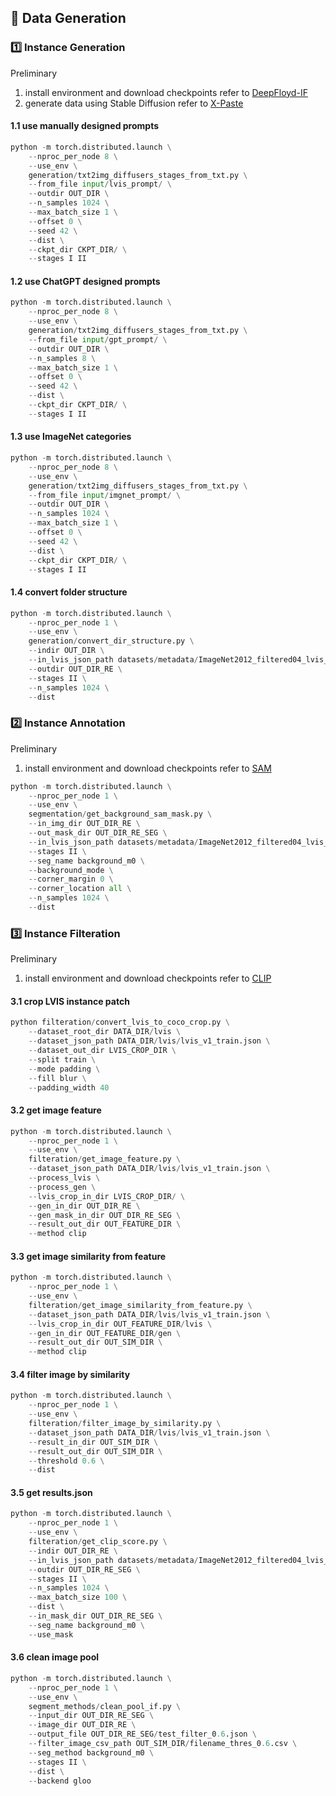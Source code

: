 ## 🔢 Data Generation
### 1️⃣ Instance Generation
Preliminary
1. install environment and download checkpoints refer to [DeepFloyd-IF](https://github.com/deep-floyd/IF)
2. generate data using Stable Diffusion refer to [X-Paste](https://github.com/yoctta/xpaste)

#### 1.1 use manually designed prompts
```python
python -m torch.distributed.launch \
    --nproc_per_node 8 \
    --use_env \
    generation/txt2img_diffusers_stages_from_txt.py \
    --from_file input/lvis_prompt/ \
    --outdir OUT_DIR \
    --n_samples 1024 \
    --max_batch_size 1 \
    --offset 0 \
    --seed 42 \
    --dist \
    --ckpt_dir CKPT_DIR/ \
    --stages I II
```

#### 1.2 use ChatGPT designed prompts
```python
python -m torch.distributed.launch \
    --nproc_per_node 8 \
    --use_env \
    generation/txt2img_diffusers_stages_from_txt.py \
    --from_file input/gpt_prompt/ \
    --outdir OUT_DIR \
    --n_samples 8 \
    --max_batch_size 1 \
    --offset 0 \
    --seed 42 \
    --dist \
    --ckpt_dir CKPT_DIR/ \
    --stages I II
```

#### 1.3 use ImageNet categories
```python
python -m torch.distributed.launch \
    --nproc_per_node 8 \
    --use_env \
    generation/txt2img_diffusers_stages_from_txt.py \
    --from_file input/imgnet_prompt/ \
    --outdir OUT_DIR \
    --n_samples 1024 \
    --max_batch_size 1 \
    --offset 0 \
    --seed 42 \
    --dist \
    --ckpt_dir CKPT_DIR/ \
    --stages I II
```

#### 1.4 convert folder structure
```python
python -m torch.distributed.launch \
    --nproc_per_node 1 \
    --use_env \
    generation/convert_dir_structure.py \
    --indir OUT_DIR \
    --in_lvis_json_path datasets/metadata/ImageNet2012_filtered04_lvis_v1_train_cat_info_250.json \
    --outdir OUT_DIR_RE \
    --stages II \
    --n_samples 1024 \
    --dist
```

### 2️⃣ Instance Annotation
Preliminary
1. install environment and download checkpoints refer to [SAM](https://github.com/facebookresearch/segment-anything)

```python
python -m torch.distributed.launch \
    --nproc_per_node 1 \
    --use_env \
    segmentation/get_background_sam_mask.py \
    --in_img_dir OUT_DIR_RE \
    --out_mask_dir OUT_DIR_RE_SEG \
    --in_lvis_json_path datasets/metadata/ImageNet2012_filtered04_lvis_v1_train_cat_info_250.json \
    --stages II \
    --seg_name background_m0 \
    --background_mode \
    --corner_margin 0 \
    --corner_location all \
    --n_samples 1024 \
    --dist
```

### 3️⃣ Instance Filteration
Preliminary
1. install environment and download checkpoints refer to [CLIP](https://github.com/openai/CLIP)

#### 3.1 crop LVIS instance patch
```python
python filteration/convert_lvis_to_coco_crop.py \
    --dataset_root_dir DATA_DIR/lvis \
    --dataset_json_path DATA_DIR/lvis/lvis_v1_train.json \
    --dataset_out_dir LVIS_CROP_DIR \
    --split train \
    --mode padding \
    --fill blur \
    --padding_width 40
```

#### 3.2 get image feature
```python
python -m torch.distributed.launch \
    --nproc_per_node 1 \
    --use_env \
    filteration/get_image_feature.py \
    --dataset_json_path DATA_DIR/lvis/lvis_v1_train.json \
    --process_lvis \
    --process_gen \
    --lvis_crop_in_dir LVIS_CROP_DIR/ \
    --gen_in_dir OUT_DIR_RE \
    --gen_mask_in_dir OUT_DIR_RE_SEG \
    --result_out_dir OUT_FEATURE_DIR \
    --method clip
```

#### 3.3 get image similarity from feature
```python
python -m torch.distributed.launch \
    --nproc_per_node 1 \
    --use_env \
    filteration/get_image_similarity_from_feature.py \
    --dataset_json_path DATA_DIR/lvis/lvis_v1_train.json \
    --lvis_crop_in_dir OUT_FEATURE_DIR/lvis \
    --gen_in_dir OUT_FEATURE_DIR/gen \
    --result_out_dir OUT_SIM_DIR \
    --method clip
```

#### 3.4 filter image by similarity
```python
python -m torch.distributed.launch \
    --nproc_per_node 1 \
    --use_env \
    filteration/filter_image_by_similarity.py \
    --dataset_json_path DATA_DIR/lvis/lvis_v1_train.json \
    --result_in_dir OUT_SIM_DIR \
    --result_out_dir OUT_SIM_DIR \
    --threshold 0.6 \
    --dist
```

#### 3.5 get results.json
```python
python -m torch.distributed.launch \
    --nproc_per_node 1 \
    --use_env \
    filteration/get_clip_score.py \
    --indir OUT_DIR_RE \
    --in_lvis_json_path datasets/metadata/ImageNet2012_filtered04_lvis_v1_train_cat_info_250.json \
    --outdir OUT_DIR_RE_SEG \
    --stages II \
    --n_samples 1024 \
    --max_batch_size 100 \
    --dist \
    --in_mask_dir OUT_DIR_RE_SEG \
    --seg_name background_m0 \
    --use_mask
```

#### 3.6 clean image pool
```python
python -m torch.distributed.launch \
    --nproc_per_node 1 \
    --use_env \
    segment_methods/clean_pool_if.py \
    --input_dir OUT_DIR_RE_SEG \
    --image_dir OUT_DIR_RE \
    --output_file OUT_DIR_RE_SEG/test_filter_0.6.json \
    --filter_image_csv_path OUT_SIM_DIR/filename_thres_0.6.csv \
    --seg_method background_m0 \
    --stages II \
    --dist \
    --backend gloo
```